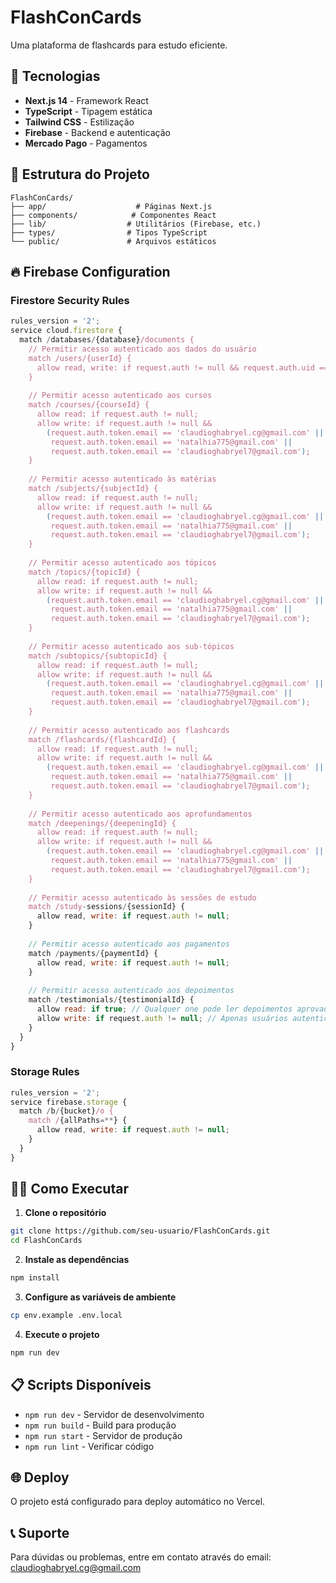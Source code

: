 # FlashConCards

Uma plataforma de flashcards para estudo eficiente.

## 🚀 Tecnologias

- **Next.js 14** - Framework React
- **TypeScript** - Tipagem estática
- **Tailwind CSS** - Estilização
- **Firebase** - Backend e autenticação
- **Mercado Pago** - Pagamentos

## 📁 Estrutura do Projeto

```
FlashConCards/
├── app/                    # Páginas Next.js
├── components/            # Componentes React
├── lib/                  # Utilitários (Firebase, etc.)
├── types/                # Tipos TypeScript
└── public/               # Arquivos estáticos
```

## 🔥 Firebase Configuration

### Firestore Security Rules

```javascript
rules_version = '2';
service cloud.firestore {
  match /databases/{database}/documents {
    // Permitir acesso autenticado aos dados do usuário
    match /users/{userId} {
      allow read, write: if request.auth != null && request.auth.uid == userId;
    }
    
    // Permitir acesso autenticado aos cursos
    match /courses/{courseId} {
      allow read: if request.auth != null;
      allow write: if request.auth != null && 
        (request.auth.token.email == 'claudioghabryel.cg@gmail.com' || 
         request.auth.token.email == 'natalhia775@gmail.com' ||
         request.auth.token.email == 'claudioghabryel7@gmail.com');
    }
    
    // Permitir acesso autenticado às matérias
    match /subjects/{subjectId} {
      allow read: if request.auth != null;
      allow write: if request.auth != null && 
        (request.auth.token.email == 'claudioghabryel.cg@gmail.com' || 
         request.auth.token.email == 'natalhia775@gmail.com' ||
         request.auth.token.email == 'claudioghabryel7@gmail.com');
    }
    
    // Permitir acesso autenticado aos tópicos
    match /topics/{topicId} {
      allow read: if request.auth != null;
      allow write: if request.auth != null && 
        (request.auth.token.email == 'claudioghabryel.cg@gmail.com' || 
         request.auth.token.email == 'natalhia775@gmail.com' ||
         request.auth.token.email == 'claudioghabryel7@gmail.com');
    }
    
    // Permitir acesso autenticado aos sub-tópicos
    match /subtopics/{subtopicId} {
      allow read: if request.auth != null;
      allow write: if request.auth != null && 
        (request.auth.token.email == 'claudioghabryel.cg@gmail.com' || 
         request.auth.token.email == 'natalhia775@gmail.com' ||
         request.auth.token.email == 'claudioghabryel7@gmail.com');
    }
    
    // Permitir acesso autenticado aos flashcards
    match /flashcards/{flashcardId} {
      allow read: if request.auth != null;
      allow write: if request.auth != null && 
        (request.auth.token.email == 'claudioghabryel.cg@gmail.com' || 
         request.auth.token.email == 'natalhia775@gmail.com' ||
         request.auth.token.email == 'claudioghabryel7@gmail.com');
    }
    
    // Permitir acesso autenticado aos aprofundamentos
    match /deepenings/{deepeningId} {
      allow read: if request.auth != null;
      allow write: if request.auth != null && 
        (request.auth.token.email == 'claudioghabryel.cg@gmail.com' || 
         request.auth.token.email == 'natalhia775@gmail.com' ||
         request.auth.token.email == 'claudioghabryel7@gmail.com');
    }
    
    // Permitir acesso autenticado às sessões de estudo
    match /study-sessions/{sessionId} {
      allow read, write: if request.auth != null;
    }
    
    // Permitir acesso autenticado aos pagamentos
    match /payments/{paymentId} {
      allow read, write: if request.auth != null;
    }
    
    // Permitir acesso autenticado aos depoimentos
    match /testimonials/{testimonialId} {
      allow read: if true; // Qualquer one pode ler depoimentos aprovados
      allow write: if request.auth != null; // Apenas usuários autenticados podem criar
    }
  }
}
```

### Storage Rules

```javascript
rules_version = '2';
service firebase.storage {
  match /b/{bucket}/o {
    match /{allPaths=**} {
      allow read, write: if request.auth != null;
    }
  }
}
```

## 🏃‍♂️ Como Executar

1. **Clone o repositório**
```bash
git clone https://github.com/seu-usuario/FlashConCards.git
cd FlashConCards
```

2. **Instale as dependências**
```bash
npm install
```

3. **Configure as variáveis de ambiente**
```bash
cp env.example .env.local
```

4. **Execute o projeto**
```bash
npm run dev
```

## 📋 Scripts Disponíveis

- `npm run dev` - Servidor de desenvolvimento
- `npm run build` - Build para produção
- `npm run start` - Servidor de produção
- `npm run lint` - Verificar código

## 🌐 Deploy

O projeto está configurado para deploy automático no Vercel.

## 📞 Suporte

Para dúvidas ou problemas, entre em contato através do email: claudioghabryel.cg@gmail.com